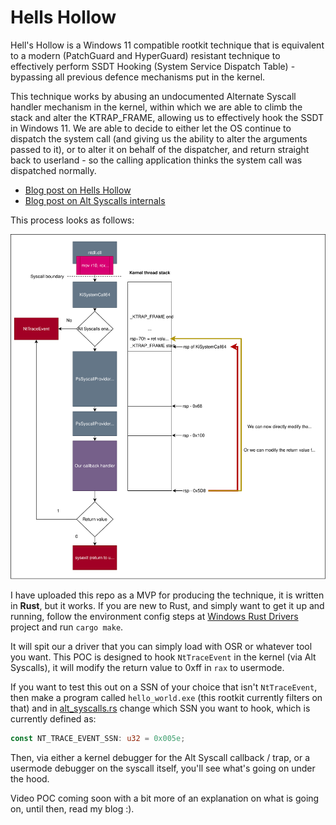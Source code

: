 # Hells Hollow

Hell's Hollow is a Windows 11 compatible rootkit technique that is equivalent to a modern (PatchGuard and HyperGuard) resistant technique to effectively
perform SSDT Hooking (System Service Dispatch Table) - bypassing all previous defence mechanisms put in the kernel.

This technique works by abusing an undocumented Alternate Syscall handler mechanism in the kernel, within which we are able to climb the stack and 
alter the KTRAP_FRAME, allowing us to effectively hook the SSDT in Windows 11. We are able to decide to either let the OS continue to dispatch the 
system call (and giving us the ability to alter the arguments passed to it), or to alter it on behalf of the dispatcher, and return straight back to 
userland - so the calling application thinks the system call was dispatched normally.

- [Blog post on Hells Hollow](https://fluxsec.red/hells-hollow-a-new-SSDT-hooking-technique-with-alt-syscalls-rootkit)
- [Blog post on Alt Syscalls internals](https://fluxsec.red/alt-syscalls-for-windows-11)

This process looks as follows:

![Hells Hollos SSDT hooking Windows 11](img/full.svg)

I have uploaded this repo as a MVP for producing the technique, it is written in **Rust**, but it works. If you are new to Rust, and simply want to get it up
and running, follow the environment config steps at [Windows Rust Drivers](https://github.com/microsoft/windows-drivers-rs) project and run `cargo make`.

It will spit our a driver that you can simply load with OSR or whatever tool you want. This POC is designed to hook `NtTraceEvent` in the kernel (via Alt Syscalls),
it will modify the return value to 0xff in `rax` to usermode. 

If you want to test this out on a SSN of your choice that isn't `NtTraceEvent`, then make a program called `hello_world.exe` (this rootkit currently filters on that)
and in [alt_syscalls.rs](https://github.com/0xflux/Hells-Hollow/blob/master/src/alt_syscalls.rs) change which SSN you want to hook, which is currently defined as:

```rust
const NT_TRACE_EVENT_SSN: u32 = 0x005e;
```

Then, via either a kernel debugger for the Alt Syscall callback / trap, or a usermode debugger on the syscall itself, you'll see what's going on under the hood.

Video POC coming soon with a bit more of an explanation on what is going on, until then, read my blog :).